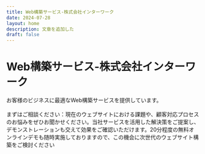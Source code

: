 ```yaml
---
title: Web構築サービス-株式会社インターワーク
date: 2024-07-28
layout: home
description: 文章を追加した
draft: false
---
```

# Web構築サービス-株式会社インターワーク

お客様のビジネスに最適なWeb構築サービスを提供しています。\
\
まずはご相談ください：現在のウェブサイトにおける課題や、顧客対応プロセスのお悩みをぜひお聞かせください。当社サービスを活用した解決策をご提案し、デモンストレーションも交えて効果をご確認いただけます。20分程度の無料オンラインデモも随時実施しておりますので、この機会に次世代のウェブサイト構築をご検討ください